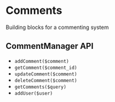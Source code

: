 Comments
========

Building blocks for a commenting system


CommentManager API
------------------

* `addComment($comment)`
* `getComment($comment_id)`
* `updateComment($comment)`
* `deleteComment($comment)`
* `getComments($query)`
* `addUser($user)`



